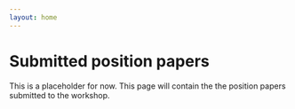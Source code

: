 ```yaml
---
layout: home
---
```


# Submitted position papers

This is a placeholder for now. This page will contain the the position papers submitted to the workshop.
